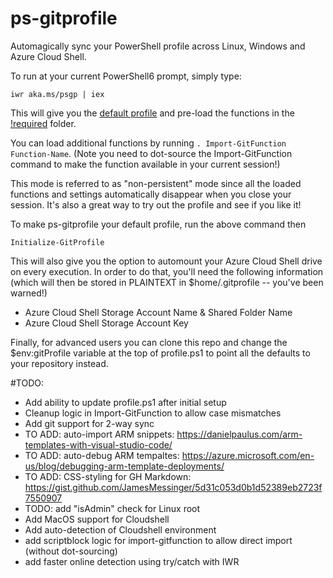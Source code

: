 # ps-gitprofile
Automagically sync your PowerShell profile across Linux, Windows and Azure Cloud Shell.

To run at your current PowerShell6 prompt, simply type: 

```
iwr aka.ms/psgp | iex
```

This will give you the [default profile](https://github.com/tescales/ps-gitprofile/blob/master/Git.PowerShell_profile.ps1) and pre-load the functions in the [!required](https://github.com/tescales/ps-gitprofile/tree/master/functions/!required) folder.

You can load additional functions by running `. Import-GitFunction Function-Name`. (Note you need to dot-source the Import-GitFunction command to make the function available in your current session!)

This mode is referred to as "non-persistent" mode since all the loaded functions and settings automatically disappear when you close your session. It's also a great way to try out the profile and see if you like it!

To make ps-gitprofile your default profile, run the above command then 
```
Initialize-GitProfile 
```

This will also give you the option to automount your Azure Cloud Shell drive on every execution. In order to do that, you'll need the following information (which will then be stored in PLAINTEXT in $home/.gitprofile -- you've been warned!)
 * Azure Cloud Shell Storage Account Name & Shared Folder Name
 * Azure Cloud Shell Storage Account Key

Finally, for advanced users you can clone this repo and change the $env:gitProfile variable at the top of profile.ps1 to point all the defaults to your repository instead. 

#TODO:
* Add ability to update profile.ps1 after initial setup
* Cleanup logic in Import-GitFunction to allow case mismatches
* Add git support for 2-way sync
* TO ADD: auto-import ARM snippets: https://danielpaulus.com/arm-templates-with-visual-studio-code/
* TO ADD: auto-debug ARM tempaltes: https://azure.microsoft.com/en-us/blog/debugging-arm-template-deployments/
* TO ADD: CSS-styling for GH Markdown: https://gist.github.com/JamesMessinger/5d31c053d0b1d52389eb2723f7550907
* TODO: add "isAdmin" check for Linux root
* Add MacOS support for Cloudshell
* Add auto-detection of Cloudshell environment
* add scriptblock logic for import-gitfunction to allow direct import (without dot-sourcing)
* add faster online detection using try/catch with IWR
